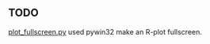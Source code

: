 ## TODO

[plot_fullscreen.py](https://github.com/ReneNyffenegger/about-r/blob/master/examples/plot_fullscreen.py) used pywin32 make an R-plot fullscreen.

